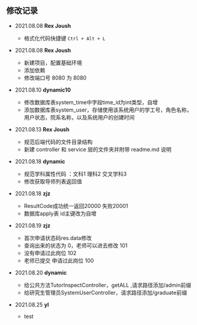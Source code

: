 ## 修改记录
* 2021.08.08 **Rex Joush**
    * 格式化代码快捷键 `Ctrl + Alt + L`

* 2021.08.08 **Rex Joush**
    * 新建项目，配置基础环境
    * 添加依赖
    * 修改端口号 8080 为 8080

* 2021.08.10 **dynamic10**
    * 修改数据库表system_time中字段time_id为int类型，自增
    * 添加数据库表system_user，存储使用该系统用户的学工号，角色名称，用户状态，院系名称，以及系统用户的创建时间

* 2021.08.13 **Rex Joush**
    * 规范后端代码的文件目录结构
    * 新建 controller 和 service 层的文件夹并附带 readme.md 说明

* 2021.08.18 **dynamic**
    * 规范学科属性代码 ：文科1 理科2 交叉学科3
    * 修改获取导师列表返回值

* 2021.08.18 **zjz**
   * ResultCode成功统一返回20000 失败20001
   * 数据库apply表 id主键改为自增
    
* 2021.08.19 **zjz**
   * 首次申请状态码res.data修改 
   * 查询出来的状态为 0，老师可以进去修改 101
   * 没有申请过此岗位  102
   * 老师已提交 申请过此岗位 100

* 2021.08.20 **dynamic**
   * 给公共方法TutorInspectController，getALL ,请求路径添加/admin前缀 
   * 给研究生管理员SystemUserController，请求路径添加/graduate前缀 

* 2021.08.25 **yl**
  * test